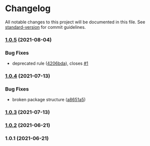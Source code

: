 # Changelog

All notable changes to this project will be documented in this file. See [standard-version](https://github.com/conventional-changelog/standard-version) for commit guidelines.

### [1.0.5](https://github.com/grbull/eslint-config-gbx/compare/v1.0.4...v1.0.5) (2021-08-04)


### Bug Fixes

* deprecated rule ([4206bda](https://github.com/grbull/eslint-config-gbx/commit/4206bda5ad0a4f975fea93facc89fcee2b9751c2)), closes [#1](https://github.com/grbull/eslint-config-gbx/issues/1)

### [1.0.4](https://github.com/grbull/eslint-config-gbx/compare/v1.0.3...v1.0.4) (2021-07-13)


### Bug Fixes

* broken package structure ([a8651a5](https://github.com/grbull/eslint-config-gbx/commit/a8651a53ec6f9f5ec727bcbd71fade9a08089177))

### [1.0.3](https://github.com/grbull/eslint-config-gbx/compare/v1.0.2...v1.0.3) (2021-07-13)

### [1.0.2](https://github.com/grbull/eslint-config-gbx/compare/v1.0.1...v1.0.2) (2021-06-21)

### 1.0.1 (2021-06-21)

